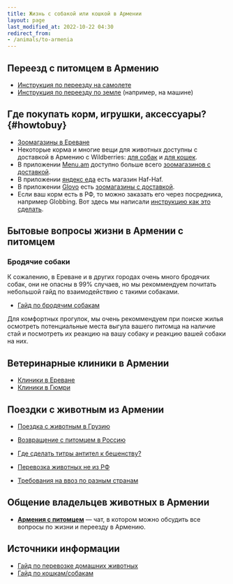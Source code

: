 ```yaml
---
title: Жизнь с собакой или кошкой в Армении
layout: page
last_modified_at: 2022-10-22 04:30
redirect_from:
- /animals/to-armenia
---
```


## Переезд с питомцем в Армению

- [Инструкция по переезду на самолете](/animals/flight-to-armenia)
- [Инструкция по переезду по земле](/animals/ground-to-armenia) (например, на машине)

## Где покупать корм, игрушки, аксессуары? {#howtobuy}

- [Зоомагазины в Ереване](/animals/shops-yerevan)
- Некоторые корма и многие вещи для животных доступны с доставкой в Армению с Wildberries:
  [для собак](https://am.wildberries.ru/catalog?category=16438&sort=popular) и
  [для кошек](https://am.wildberries.ru/catalog?category=16347&sort=popular).
- В приложении [Menu.am](https://menu.am/ru) доступно больше всего
  [зоомагазинов с доставкой](https://menu.am/ru/shops?filters=pet-food).
- В приложении [яндекс еда](https://eats.yandex.com/ru-am/Yerevan/r/haf-haf) есть магазин Haf-Haf.
- В приложении [Glovo](https://glovoapp.com/am/) есть
  [зоомагазины с доставкой](https://glovoapp.com/am/en/yerevan/shops-and-gifts_1554/pet-shop_35518/).
- Если ваш корм есть в РФ, то можно заказать его через посредника, например Globbing. Вот здесь мы написали
  [инструкцию как это сделать](/delivery/globbing-from-russia).

## Бытовые вопросы жизни в Армении с питомцем

### Бродячие собаки

К сожалению, в Ереване и в других городах очень много бродячих собак, они не опасны в 99% случаев, но
мы рекоммендуем почитать небольшой гайд по взаимодействию с такими собаками.

- [Гайд по бродячим собакам](https://canis-shamanis.com/streetdogs)

Для комфортных прогулок, мы очень рекоммендуем при поиске жилья осмотреть потенциальные места выгула вашего питомца
на наличие стай и посмотреть их реакцию на вашу собаку и реакцию вашей собаки на них.

## Ветеринарные клиники в Армении

- [Клиники в Ереване](/animals/vetclinics#yerevan)
- [Клиники в Гюмри](/animals/vetclinics#gyumri)

## Поездки с животным из Армении

- [Поездка с животным в Грузию](/animals/to-georgia)
- [Возвращение с питомцем в Россию](/animals/return-to-russia)

- [Где сделать титры антител к бешенству?](/animals/rabies-titers#лаборатории-в-армении)
- [Перевозка животных не из РФ](https://app.simplenote.com/p/rNbbPH)
- [Требования на ввоз по разным странам](https://app.simplenote.com/p/Bfndg9)

## Общение владельцев животных в Армении

- **[Армения с питомцем](https://t.me/armenia_pets)** — чат, в котором можно обсудить все вопросы
  по жизни и переезду в Армению.

## Источники информации

- [Гайд по перевозке домашних животных](https://app.simplenote.com/p/8m020X)
- [Гайд по кошкам/собакам](https://docs.google.com/document/d/11rGMd9-e0LQL-VJyiDuVLjdosSIQl1QlHDPxwIX6O6o/edit#heading=h.9ht2i1bssg39)
